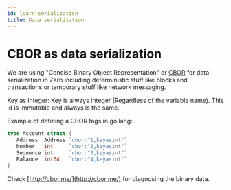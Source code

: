 ```yaml
---
id: learn-serialization
title: Data serialization
---
```


# CBOR as data serialization

We are using "Concise Binary Object Representation" or [CBOR](https://tools.ietf.org/html/rfc7049)
for data serialization in Zarb including deterministic stuff like blocks and transactions or
temporary stuff like network messaging.

Key as integer: Key is always integer (Regardless of the variable name). This id is immutable and
always is the same.

Example of defining a CBOR tags in go lang:

```go
type Account struct {
   Address  Address `cbor:"1,keyasint"`
   Number   int     `cbor:"2,keyasint"`
   Sequence int     `cbor:"3,keyasint"`
   Balance  int64   `cbor:"4,keyasint"`
}
```

Check [http://cbor.me/](http://cbor.me/) for diagnosing the binary data.
